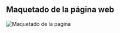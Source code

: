 ## Maquetado de la página web

![Maquetado de la pagina](/Documentaci%C3%B3n/Maquetado/Maquetado.png)
